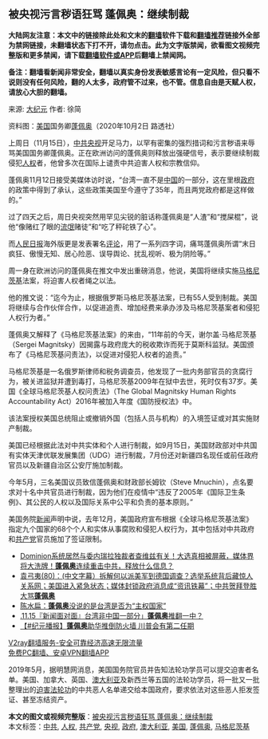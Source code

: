  <h2>被央视污言秽语狂骂 蓬佩奥：继续制裁</h2> <p class="notice"><b>大陆网友注意：本文中的链接除此处和文末的<a href="https://github.com/bannedbook/fanqiang" >翻墙</a>软件下载和<a href="https://github.com/killgcd/justmysocks/blob/master/README.md">翻墙推荐</a>链接外全部为禁网链接，未翻墙状态下打不开，请勿点击。此为文字版禁闻，欲看图文视频完整版和更多禁闻，请下载<a href="https://github.com/bannedbook/fanqiang">翻墙软件或APP</a>后翻墙上禁闻网。</p><p>备注：翻墙看新闻非常安全，翻墙以真实身份发表敏感言论有一定风险，但只看不说则没有任何风险，翻的人太多，政府管不过来，也不管。信息自由是天赋人权，请放心大胆的翻墙。</b></p>  <div class="entry"> <p>来源:&nbsp;<span class='wp_keywordlink_affiliate'><a href="http://www.epochtimes.com/" title="大纪元" target="_blank">大纪元</a></span>                            作者:&nbsp;徐简                                                 </p> <p>资料图：<a href="https://www.bannedbook.org/bnews/tag/%e7%be%8e%e5%9b%bd/" class="st_tag internal_tag" rel="tag" title="标签 美国 下的日志">美国</a>国务卿<a href="https://www.bannedbook.org/bnews/tag/%E8%93%AC%E4%BD%A9%E5%A5%A5/" class="st_tag internal_tag" rel="tag" title="标签 蓬佩奥 下的日志">蓬佩奥</a>（2020年10月2日 路透社）</p> <p>上周日（11月15日），<a href="https://www.bannedbook.org/bnews/tag/%e4%b8%ad%e5%85%b1/" class="st_tag internal_tag" rel="tag" title="标签 中共 下的日志">中共</a><a href="https://www.bannedbook.org/bnews/tag/%e5%a4%ae%e8%a7%86/" class="st_tag internal_tag" rel="tag" title="标签 央视 下的日志">央视</a>开足马力，以罕有密集的强烈措词和污言秽语来辱骂美国国务卿蓬佩奥。正在欧洲访问的蓬佩奥则释放出强硬信号，表示要继续制裁侵犯<a href="https://www.bannedbook.org/bnews/tag/%e4%ba%ba%e6%9d%83/" class="st_tag internal_tag" rel="tag" title="标签 人权 下的日志">人权</a>者，他曾多次在国际上谴责中共迫害人权和宗教信仰。</p>  <p>蓬佩奥11月12日接受美媒体访时说，“台湾一直不是<span class='wp_keywordlink_affiliate'><a href="https://www.bannedbook.org/" title="中国" target="_blank">中国</a></span>的一部分，这在里根<a href="https://www.bannedbook.org/bnews/tag/%e6%94%bf%e5%ba%9c/" class="st_tag internal_tag" rel="tag" title="标签 政府 下的日志">政府</a>的政策中得到了承认，这些政策美国至今遵守了35年，而且两党政府都是这样做的。”</p> <p>过了四天之后，周日央视突然用罕见尖锐的脏话称蓬佩奥是“人渣”和“搅屎棍”，说他“像赌红了眼的<span class='wp_keywordlink'><a href="https://www.bannedbook.org/forum11/topic282.html" title="禁片：评中国共产党的流氓本性" target="_blank">流氓</a></span>赌徒”和“吃了秤砣铁了心”。</p> <p>而<span class='wp_keywordlink'><a href="https://www.bannedbook.org/forum2/topic109.html" title="透视人民日报" target="_blank">人民日报</a></span>海外版更是发表署名<span class='wp_keywordlink_affiliate'><a href="https://www.bannedbook.org/bnews/comments/" title="新闻评论" target="_blank">评论</a></span>，用了一系列四字词，痛骂蓬佩奥所谓“末日疯狂、傲慢无知、居心险恶、误导舆论、扰乱视听、极为阴险等。”</p>  <p>周一身在欧洲访问的蓬佩奥在推文中发出重磅消息，他说，美国将继续实施<a href="https://www.bannedbook.org/bnews/tag/%E9%A9%AC%E6%A0%BC%E5%B0%BC%E8%8C%A8%E5%9F%BA/" class="st_tag internal_tag" rel="tag" title="标签 马格尼茨基 下的日志">马格尼茨基</a>法案，将迫害人权者绳之以法。</p> <p>他的推文说：“迄今为止，根据俄罗斯马格尼茨基法案，已有55人受到制裁。美国将继续与合作伙伴合作，以促进追责、增加经费来承办涉及马格尼茨基案者和侵犯人权行为者。”</p> <p>蓬佩奥又解释了《马格尼茨基法案》的来由，“11年前的今天，谢尔盖·马格尼茨基（Sergei Magnitsky）因揭露与政府庞大的税收欺诈而死于莫斯科监狱。美国颁布了《马格尼茨基问责法》，以促进对侵犯人权者的追责。”</p>  <p>马格尼茨基是一名俄罗斯律师和税务调查员，他发现了一批内务部官员的贪腐行为，被关进监狱并遭到毒打，马格尼茨基2009年在狱中去世，死时仅有37岁。美国《全球马格尼茨基人权问责法》（The Global Magnitsky Human Rights Accountability Act）2016年被加入年度《国防授权法》中。</p> <p>该法案授权美国总统阻止或撤销外国（包括人员与机构）的入境签证或对其实施财产制裁。</p> <p>美国已经根据此法对中共实体和个人进行制裁，如9月15日，美国财政部对中共国有实体天津优联发展集团（UDG）进行制裁，7月份还对新疆四名现任或前任政府官员以及新疆自治区公安厅施加制裁。</p>  <p>今年5月，三名美国议员致信蓬佩奥和财政部长姆钦（Steve Mnuchin），点名要求对十名中共官员进行制裁，因为他们在疫情中“违反了2005年《国际卫生条例》、其公民的人权以及国际关系中公平和负责的基本原则。”</p> <p>美国务院<span class='wp_keywordlink_affiliate'><a href="https://www.bannedbook.org/" title="新闻">新闻</a></span>声明中说，去年12月，美国政府宣布根据《全球马格尼茨基法案》指定九个国家的68个个人和实体从事腐败和侵犯人权行为，其中包括对中共政府和<a href="https://www.bannedbook.org/bnews/tag/%e5%85%b1%e4%ba%a7%e5%85%9a/" class="st_tag internal_tag" rel="tag" title="标签 共产党 下的日志">共产党</a>官员施加了签证限制。</p> <ul class='op-related-articles' title='相关阅读'> <li><a href='https://www.bannedbook.org/bnews/bannedvideo/20201114/1431839.html' target='_blank'>Dominion系统居然与委内瑞拉独裁者查维兹有关！大选真相被屏蔽，媒体界将大洗牌！<b>蓬佩奥</b>连续重击中共，释放什么信息？</a></li> <li><a href='https://www.bannedbook.org/bnews/bannedvideo/20201116/1431605.html' target='_blank'>袁弓夷(80)：(中文字幕）拆解何以派美军到德国调查？选举系统背后藏惊人关系网；美国进入紧急状态；媒体封锁政府消息成“资讯铁幕”；中共贺拜登胜大骂<b>蓬佩奥</b></a></li> <li><a href='https://www.bannedbook.org/bnews/baitai/20201115/1431541.html' target='_blank'>陈水扁：<b>蓬佩奥</b>没说的是台湾是否为“主权国家”</a></li> <li><a href='https://www.bannedbook.org/bnews/taiwannews/20201115/1431511.html' target='_blank'>.11.15『新闻面对面』台湾非中国一部分」<b>蓬佩奥</b>推翻一中？</a></li> <li><a href='https://www.bannedbook.org/bnews/bannedvideo/20201115/1431406.html' target='_blank'>【#纪元播报】<b>蓬佩奥</b>助华推倒防火墙 川普会有第二任期</a></li> </ul> <p class="texttj"> <a href="https://github.com/bannedbook/fanqiang/wiki/V2ray%E6%9C%BA%E5%9C%BA" target="_blank">V2ray翻墙服务-安全可靠经济高速无限流量</a><br/> <a href="https://github.com/bannedbook/fanqiang/wiki/%E7%A6%81%E9%97%BB%E7%BD%91%E5%AE%89%E5%8D%93%E7%BF%BB%E5%A2%99%E6%96%B0%E9%97%BBAPP" target="_blank">免费PC翻墙、安卓VPN翻墙APP</a></p><p>2019年5月，据明慧网消息，美国国务院官员并告知法轮功学员可以提交迫害者名单。美国、加拿大、英国、<a href="https://www.bannedbook.org/bnews/tag/%e6%be%b3%e5%a4%a7%e5%88%a9%e4%ba%9a/" class="st_tag internal_tag" rel="tag" title="标签 澳大利亚 下的日志">澳大利亚</a>及新西兰等五国的法轮功学员，将一批又一批整理出的<span class='wp_keywordlink'><a href="https://www.bannedbook.org/forum11/topic278.html" title="评江泽民与中共相互利用迫害法轮功" target="_blank">迫害法轮功</a></span>的中共恶人名单递交给本国政府，要求依法对这些恶人拒发签证、甚至冻结资产。</p><a name='sharetosocial'></a>       <div><b>本文的图文或视频完整版</b>：<a href='https://www.bannedbook.org/bnews/cbnews/20201117/1432110.html'>被央视污言秽语狂骂 蓬佩奥：继续制裁</a></div>  </div><!--END ENTRY--> <div class="postfooter"> <div>本文标签：<a href="https://www.bannedbook.org/bnews/tag/%e4%b8%ad%e5%85%b1/" rel="tag">中共</a>, <a href="https://www.bannedbook.org/bnews/tag/%e4%ba%ba%e6%9d%83/" rel="tag">人权</a>, <a href="https://www.bannedbook.org/bnews/tag/%e5%85%b1%e4%ba%a7%e5%85%9a/" rel="tag">共产党</a>, <a href="https://www.bannedbook.org/bnews/tag/%e5%a4%ae%e8%a7%86/" rel="tag">央视</a>, <a href="https://www.bannedbook.org/bnews/tag/%e6%94%bf%e5%ba%9c/" rel="tag">政府</a>, <a href="https://www.bannedbook.org/bnews/tag/%e6%be%b3%e5%a4%a7%e5%88%a9%e4%ba%9a/" rel="tag">澳大利亚</a>, <a href="https://www.bannedbook.org/bnews/tag/%e7%be%8e%e5%9b%bd/" rel="tag">美国</a>, <a href="https://www.bannedbook.org/bnews/tag/%E8%93%AC%E4%BD%A9%E5%A5%A5/" rel="tag">蓬佩奥</a>, <a href="https://www.bannedbook.org/bnews/tag/%E9%A9%AC%E6%A0%BC%E5%B0%BC%E8%8C%A8%E5%9F%BA/" rel="tag">马格尼茨基</a></div>  </div><!--END POSTFOOTER--> 